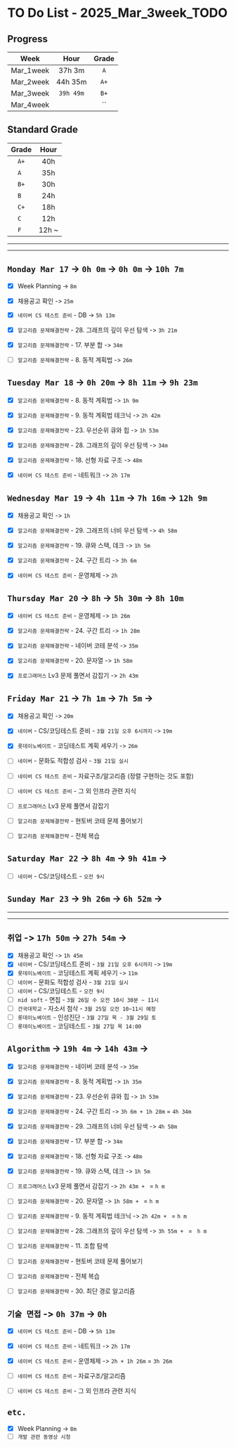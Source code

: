 # TO Do List - 2025_Mar_3week_TODO

## Progress
| Week | Hour | Grade |
|:---:|:---:|:---:|
|Mar_1week|37h 3m|`A`|
|Mar_2week|44h 35m|`A+`|
|Mar_3week|`39h 49m`|`B+`|
|Mar_4week||``|


## Standard Grade
| Grade | Hour |
|:---:|:---:|
|`A+`|40h|
|`A `|35h|
|`B+`|30h|
|`B `|24h|
|`C+`|18h|
|`C `|12h|
|`F `|12h ~|


---
---

## `Monday Mar 17` -> `0h 0m` -> `0h 0m` -> `10h 7m`
- [x] Week Planning -> `8m`
- [x] 채용공고 확인 -> `25m`
- [x] `네이버 CS 테스트 준비` - DB -> `5h 13m`
- [x] `알고리즘 문제해결전략` - 28. 그래프의 깊이 우선 탐색 -> `3h 21m`
- [x] `알고리즘 문제해결전략` - 17. 부분 합 -> `34m`
- [ ] `알고리즘 문제해결전략` - 8. 동적 계획법 -> `26m`


## `Tuesday Mar 18` -> `0h 20m` -> `8h 11m` -> `9h 23m`
- [x] `알고리즘 문제해결전략` - 8. 동적 계획법 -> `1h 9m`
- [x] `알고리즘 문제해결전략` - 9. 동적 계획법 테크닉 -> `2h 42m`
- [x] `알고리즘 문제해결전략` - 23. 우선순위 큐와 힙 -> `1h 53m`
- [x] `알고리즘 문제해결전략` - 28. 그래프의 깊이 우선 탐색 -> `34m`
- [x] `알고리즘 문제해결전략` - 18. 선형 자료 구조 -> `48m`
- [x] `네이버 CS 테스트 준비` - 네트워크 -> `2h 17m`


## `Wednesday Mar 19` ->  `4h 11m` -> `7h 16m` -> `12h 9m`
- [x] 채용공고 확인 -> `1h`
- [x] `알고리즘 문제해결전략` - 29. 그래프의 너비 우선 탐색 -> `4h 58m`
- [x] `알고리즘 문제해결전략` - 19. 큐와 스택, 데크 -> `1h 5m`
- [x] `알고리즘 문제해결전략` - 24. 구간 트리 -> `3h 6m`
- [x] `네이버 CS 테스트 준비` - 운영체제 -> `2h`



## `Thursday Mar 20` -> `8h` -> `5h 30m` -> `8h 10m`
- [x] `네이버 CS 테스트 준비` - 운영체제 -> `1h 26m`
- [x] `알고리즘 문제해결전략` - 24. 구간 트리 -> `1h 28m`
- [x] `알고리즘 문제해결전략` - 네이버 코테 분석 -> `35m`
- [x] `알고리즘 문제해결전략` - 20. 문자열 -> `1h 58m`
- [x] `프로그래머스` Lv3 문제 풀면서 감잡기 -> `2h 43m`


## `Friday Mar 21` -> `7h 1m` -> `7h 5m` -> 
- [x] 채용공고 확인 -> `20m`
- [x] `네이버` - CS/코딩테스트 준비 - `3월 21일 오후 6시까지` -> `19m`
- [x] `롯데이노베이트` - 코딩테스트 계획 세우기 -> `26m`
- [ ] `네이버` - 문화도 적합성 검사 - `3월 21일 실시`
- [ ] `네이버 CS 테스트 준비` - 자료구조/알고리즘 (정렬 구현하는 것도 포함)
- [ ] `네이버 CS 테스트 준비` - 그 외 인프라 관련 지식
- [ ] `프로그래머스` Lv3 문제 풀면서 감잡기
- [ ] `알고리즘 문제해결전략` - 현토버 코테 문제 풀어보기  
- [ ] `알고리즘 문제해결전략` - 전체 복습


## `Saturday Mar 22` -> `8h 4m` -> `9h 41m` ->
- [ ] `네이버` - CS/코딩테스트 - `오전 9시`


## `Sunday Mar 23` -> `9h 26m` -> `6h 52m` ->


---
---
## `취업` -> `17h 50m` -> `27h 54m` ->
- [x] 채용공고 확인 -> `1h 45m`
- [x] `네이버` - CS/코딩테스트 준비 - `3월 21일 오후 6시까지` -> `19m`
- [x] `롯데이노베이트` - 코딩테스트 계획 세우기 -> `11m`
- [ ] `네이버` - 문화도 적합성 검사 - `3월 21일 실시`
- [ ] `네이버` - CS/코딩테스트 - `오전 9시`
- [ ] `nid soft` - 면접 - `3월 26일 수 오전 10시 30분 ~ 11시`
- [ ] `건국대학교` - 자소서 첨삭 - `3월 25일 오전 10~11시 예정`
- [ ] `롯데이노베이트` - 인성진단 - `3월 27일 목 - 3월 29일 토`
- [ ] `롯데이노베이트` - 코딩테스트 - `3월 27일 목 14:00`

## `Algorithm` -> `19h 4m` -> `14h 43m` -> 
- [x] `알고리즘 문제해결전략` - 네이버 코테 분석 -> `35m`
- [x] `알고리즘 문제해결전략` - 8. 동적 계획법 -> `1h 35m`
- [x] `알고리즘 문제해결전략` - 23. 우선순위 큐와 힙 -> `1h 53m`
- [x] `알고리즘 문제해결전략` - 24. 구간 트리 -> `3h 6m + 1h 28m` = `4h 34m`
- [x] `알고리즘 문제해결전략` - 29. 그래프의 너비 우선 탐색 -> `4h 58m`
- [x] `알고리즘 문제해결전략` - 17. 부분 합 -> `34m`
- [x] `알고리즘 문제해결전략` - 18. 선형 자료 구조 -> `48m`
- [x] `알고리즘 문제해결전략` - 19. 큐와 스택, 데크 -> `1h 5m`

- [ ] `프로그래머스` Lv3 문제 풀면서 감잡기 -> `2h 43m + ` = `h m` 
- [ ] `알고리즘 문제해결전략` - 20. 문자열 -> `1h 58m + ` = `h m`
- [ ] `알고리즘 문제해결전략` - 9. 동적 계획법 테크닉 -> `2h 42m + ` = `h m`
- [ ] `알고리즘 문제해결전략` - 28. 그래프의 깊이 우선 탐색 -> `3h 55m + ` = ` h m`
- [ ] `알고리즘 문제해결전략` - 11. 조합 탐색 
- [ ] `알고리즘 문제해결전략` - 현토버 코테 문제 풀어보기
- [ ] `알고리즘 문제해결전략` - 전체 복습

- [ ] `알고리즘 문제해결전략` - 30. 최단 경로 알고리즘



## `기술 면접` -> `0h 37m` -> `0h`
- [x] `네이버 CS 테스트 준비` - DB -> `5h 13m`
- [x] `네이버 CS 테스트 준비` - 네트워크 -> `2h 17m`
- [x] `네이버 CS 테스트 준비` - 운영체제 -> `2h + 1h 26m` = `3h 26m`
- [ ] `네이버 CS 테스트 준비` - 자료구조/알고리즘 
- [ ] `네이버 CS 테스트 준비` - 그 외 인프라 관련 지식


## `etc.`
- [x] Week Planning -> `8m`
- [ ] `개발 관련 동영상 시청` 

<!-- ## `Cloud Native Spring in Action` -> `0h 18m` -> `h m`
- [ ] `Cloud Native Spring in Action` - Chapter03 -->

<!-- ## `Clean Architecture` -->



